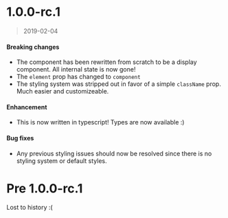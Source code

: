 # 1.0.0-rc.1

> 2019-02-04

#### Breaking changes

- The component has been rewritten from scratch to be a display component. All internal state is now gone!
- The `element` prop has changed to `component`
- The styling system was stripped out in favor of a simple `className` prop. Much easier and customizeable.

#### Enhancement

- This is now written in typescript! Types are now available :)

#### Bug fixes

- Any previous styling issues should now be resolved since there is no styling system or default styles.

# Pre 1.0.0-rc.1

Lost to history :(

